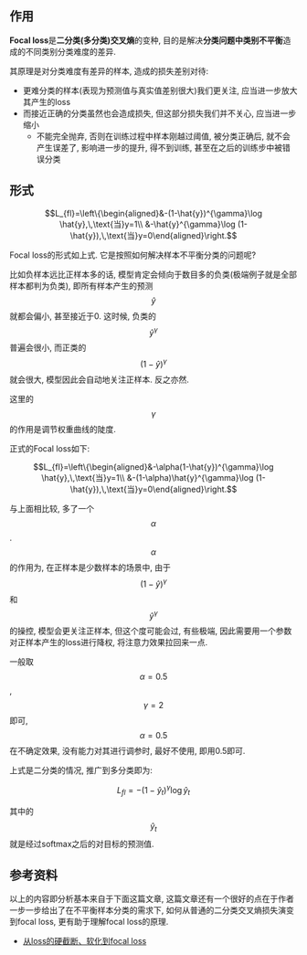 ## 作用

**Focal loss**是**二分类(多分类)交叉熵**的变种, 目的是解决**分类问题中类别不平衡**造成的不同类别分类难度的差异.

其原理是对分类难度有差异的样本, 造成的损失差别对待:

- 更难分类的样本(表现为预测值与真实值差别很大)我们更关注, 应当进一步放大其产生的loss
- 而接近正确的分类虽然也会造成损失, 但这部分损失我们并不关心, 应当进一步缩小
  - 不能完全抛弃, 否则在训练过程中样本刚越过阈值, 被分类正确后, 就不会产生误差了, 影响进一步的提升, 得不到训练, 甚至在之后的训练步中被错误分类

## 形式

$$L_{fl}=\left\{\begin{aligned}&-(1-\hat{y})^{\gamma}\log \hat{y},\,\text{当}y=1\\ &-\hat{y}^{\gamma}\log (1-\hat{y}),\,\text{当}y=0\end{aligned}\right.$$

Focal loss的形式如上式. 它是按照如何解决样本不平衡分类的问题呢?

比如负样本远比正样本多的话, 模型肯定会倾向于数目多的负类(极端例子就是全部样本都判为负类), 即所有样本产生的预测$$\hat{y}$$就都会偏小, 甚至接近于0. 这时候, 负类的$$\hat{y}^{\gamma}$$普遍会很小, 而正类的$$(1-\hat{y})^{\gamma}$$就会很大, 模型因此会自动地关注正样本. 反之亦然.

这里的$$\gamma$$的作用是调节权重曲线的陡度.

正式的Focal loss如下:

$$L_{fl}=\left\{\begin{aligned}&-\alpha(1-\hat{y})^{\gamma}\log \hat{y},\,\text{当}y=1\\ &-(1-\alpha)\hat{y}^{\gamma}\log (1-\hat{y}),\,\text{当}y=0\end{aligned}\right.$$

与上面相比较, 多了一个$$\alpha$$. $$\alpha$$的作用为, 在正样本是少数样本的场景中, 由于$$(1-\hat{y})^{\gamma}$$和$$\hat{y}^{\gamma}$$的操控, 模型会更关注正样本, 但这个度可能会过, 有些极端, 因此需要用一个参数对正样本产生的loss进行降权, 将注意力效果拉回来一点.

一般取$$\alpha=0.5$$, $$\gamma=2$$即可, $$\alpha=0.5$$在不确定效果, 没有能力对其进行调参时, 最好不使用, 即用0.5即可.

上式是二分类的情况, 推广到多分类即为:

$$L_{fl}=-(1-\hat{y}_t)^{\gamma}\log \hat{y}_t$$

其中的$$\hat{y}_t$$就是经过softmax之后的对目标的预测值.

## 参考资料

以上的内容即分析基本来自于下面这篇文章, 这篇文章还有一个很好的点在于作者一步一步给出了在不平衡样本分类的需求下, 如何从普通的二分类交叉熵损失演变到focal loss, 更有助于理解focal loss的原理.

- [从loss的硬截断、软化到focal loss](https://kexue.fm/archives/4733)
